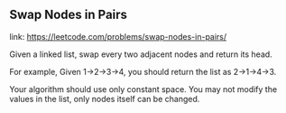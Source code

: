 ## Swap Nodes in Pairs 
link: <https://leetcode.com/problems/swap-nodes-in-pairs/>

Given a linked list, swap every two adjacent nodes and return its head.



For example,
Given 1->2->3->4, you should return the list as 2->1->4->3.



Your algorithm should use only constant space. You may not modify the values in the list, only nodes itself can be changed.
